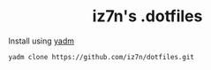 <h1 align="center">iz7n's .dotfiles</h1>

Install using [yadm](https://yadm.io)

`yadm clone https://github.com/iz7n/dotfiles.git`

